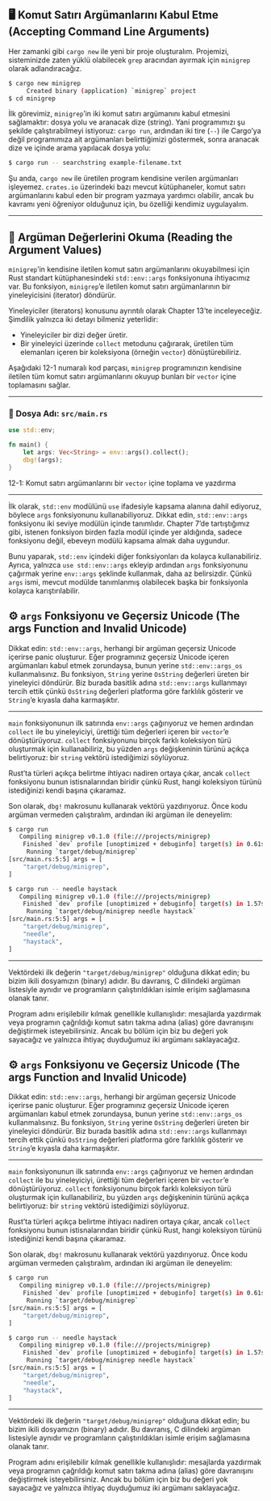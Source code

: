 ## 🖥️ Komut Satırı Argümanlarını Kabul Etme (Accepting Command Line Arguments)

Her zamanki gibi `cargo new` ile yeni bir proje oluşturalım. Projemizi, sisteminizde zaten yüklü olabilecek `grep` aracından ayırmak için `minigrep` olarak adlandıracağız.

```bash
$ cargo new minigrep
     Created binary (application) `minigrep` project
$ cd minigrep
```

İlk görevimiz, `minigrep`’in iki komut satırı argümanını kabul etmesini sağlamaktır: dosya yolu ve aranacak dize (string). Yani programımızı şu şekilde çalıştırabilmeyi istiyoruz: `cargo run`, ardından iki tire (`--`) ile Cargo’ya değil programımıza ait argümanları belirttiğimizi göstermek, sonra aranacak dize ve içinde arama yapılacak dosya yolu:

```bash
$ cargo run -- searchstring example-filename.txt
```

Şu anda, `cargo new` ile üretilen program kendisine verilen argümanları işleyemez. `crates.io` üzerindeki bazı mevcut kütüphaneler, komut satırı argümanlarını kabul eden bir program yazmaya yardımcı olabilir, ancak bu kavramı yeni öğreniyor olduğunuz için, bu özelliği kendimiz uygulayalım.

---

## 📖 Argüman Değerlerini Okuma (Reading the Argument Values)

`minigrep`’in kendisine iletilen komut satırı argümanlarını okuyabilmesi için Rust standart kütüphanesindeki `std::env::args` fonksiyonuna ihtiyacımız var. Bu fonksiyon, `minigrep`’e iletilen komut satırı argümanlarının bir yineleyicisini (iterator) döndürür.

Yineleyiciler (iterators) konusunu ayrıntılı olarak Chapter 13’te inceleyeceğiz. Şimdilik yalnızca iki detayı bilmeniz yeterlidir:

* Yineleyiciler bir dizi değer üretir.
* Bir yineleyici üzerinde `collect` metodunu çağırarak, üretilen tüm elemanları içeren bir koleksiyona (örneğin `vector`) dönüştürebiliriz.

Aşağıdaki 12-1 numaralı kod parçası, `minigrep` programınızın kendisine iletilen tüm komut satırı argümanlarını okuyup bunları bir `vector` içine toplamasını sağlar.

---

### 📄 Dosya Adı: `src/main.rs`

```rust
use std::env;

fn main() {
    let args: Vec<String> = env::args().collect();
    dbg!(args);
}
```

12-1: Komut satırı argümanlarını bir `vector` içine toplama ve yazdırma

---

İlk olarak, `std::env` modülünü `use` ifadesiyle kapsama alanına dahil ediyoruz, böylece `args` fonksiyonunu kullanabiliyoruz. Dikkat edin, `std::env::args` fonksiyonu iki seviye modülün içinde tanımlıdır. Chapter 7’de tartıştığımız gibi, istenen fonksiyon birden fazla modül içinde yer aldığında, sadece fonksiyonu değil, ebeveyn modülü kapsama almak daha uygundur.

Bunu yaparak, `std::env` içindeki diğer fonksiyonları da kolayca kullanabiliriz. Ayrıca, yalnızca `use std::env::args` ekleyip ardından `args` fonksiyonunu çağırmak yerine `env::args` şeklinde kullanmak, daha az belirsizdir. Çünkü `args` ismi, mevcut modülde tanımlanmış olabilecek başka bir fonksiyonla kolayca karıştırılabilir.


## ⚙️ `args` Fonksiyonu ve Geçersiz Unicode (The args Function and Invalid Unicode)

Dikkat edin: `std::env::args`, herhangi bir argüman geçersiz Unicode içerirse panic oluşturur. Eğer programınız geçersiz Unicode içeren argümanları kabul etmek zorundaysa, bunun yerine `std::env::args_os` kullanmalısınız. Bu fonksiyon, `String` yerine `OsString` değerleri üreten bir yineleyici döndürür. Biz burada basitlik adına `std::env::args` kullanmayı tercih ettik çünkü `OsString` değerleri platforma göre farklılık gösterir ve `String`’e kıyasla daha karmaşıktır.

---

`main` fonksiyonunun ilk satırında `env::args` çağırıyoruz ve hemen ardından `collect` ile bu yineleyiciyi, ürettiği tüm değerleri içeren bir `vector`’e dönüştürüyoruz. `collect` fonksiyonunu birçok farklı koleksiyon türü oluşturmak için kullanabiliriz, bu yüzden `args` değişkeninin türünü açıkça belirtiyoruz: bir `string` vektörü istediğimizi söylüyoruz.

Rust’ta türleri açıkça belirtme ihtiyacı nadiren ortaya çıkar, ancak `collect` fonksiyonu bunun istisnalarından biridir çünkü Rust, hangi koleksiyon türünü istediğinizi kendi başına çıkaramaz.

Son olarak, `dbg!` makrosunu kullanarak vektörü yazdırıyoruz. Önce kodu argüman vermeden çalıştıralım, ardından iki argüman ile deneyelim:

```bash
$ cargo run
   Compiling minigrep v0.1.0 (file:///projects/minigrep)
    Finished `dev` profile [unoptimized + debuginfo] target(s) in 0.61s
     Running `target/debug/minigrep`
[src/main.rs:5:5] args = [
    "target/debug/minigrep",
]
```

```bash
$ cargo run -- needle haystack
   Compiling minigrep v0.1.0 (file:///projects/minigrep)
    Finished `dev` profile [unoptimized + debuginfo] target(s) in 1.57s
     Running `target/debug/minigrep needle haystack`
[src/main.rs:5:5] args = [
    "target/debug/minigrep",
    "needle",
    "haystack",
]
```

---

Vektördeki ilk değerin `"target/debug/minigrep"` olduğuna dikkat edin; bu bizim ikili dosyamızın (binary) adıdır. Bu davranış, C dilindeki argüman listesiyle aynıdır ve programların çalıştırıldıkları isimle erişim sağlamasına olanak tanır.

Program adını erişilebilir kılmak genellikle kullanışlıdır: mesajlarda yazdırmak veya programın çağrıldığı komut satırı takma adına (alias) göre davranışını değiştirmek isteyebilirsiniz. Ancak bu bölüm için biz bu değeri yok sayacağız ve yalnızca ihtiyaç duyduğumuz iki argümanı saklayacağız.

## ⚙️ `args` Fonksiyonu ve Geçersiz Unicode (The args Function and Invalid Unicode)

Dikkat edin: `std::env::args`, herhangi bir argüman geçersiz Unicode içerirse panic oluşturur. Eğer programınız geçersiz Unicode içeren argümanları kabul etmek zorundaysa, bunun yerine `std::env::args_os` kullanmalısınız. Bu fonksiyon, `String` yerine `OsString` değerleri üreten bir yineleyici döndürür. Biz burada basitlik adına `std::env::args` kullanmayı tercih ettik çünkü `OsString` değerleri platforma göre farklılık gösterir ve `String`’e kıyasla daha karmaşıktır.

---

`main` fonksiyonunun ilk satırında `env::args` çağırıyoruz ve hemen ardından `collect` ile bu yineleyiciyi, ürettiği tüm değerleri içeren bir `vector`’e dönüştürüyoruz. `collect` fonksiyonunu birçok farklı koleksiyon türü oluşturmak için kullanabiliriz, bu yüzden `args` değişkeninin türünü açıkça belirtiyoruz: bir `string` vektörü istediğimizi söylüyoruz.

Rust’ta türleri açıkça belirtme ihtiyacı nadiren ortaya çıkar, ancak `collect` fonksiyonu bunun istisnalarından biridir çünkü Rust, hangi koleksiyon türünü istediğinizi kendi başına çıkaramaz.

Son olarak, `dbg!` makrosunu kullanarak vektörü yazdırıyoruz. Önce kodu argüman vermeden çalıştıralım, ardından iki argüman ile deneyelim:

```bash
$ cargo run
   Compiling minigrep v0.1.0 (file:///projects/minigrep)
    Finished `dev` profile [unoptimized + debuginfo] target(s) in 0.61s
     Running `target/debug/minigrep`
[src/main.rs:5:5] args = [
    "target/debug/minigrep",
]
```

```bash
$ cargo run -- needle haystack
   Compiling minigrep v0.1.0 (file:///projects/minigrep)
    Finished `dev` profile [unoptimized + debuginfo] target(s) in 1.57s
     Running `target/debug/minigrep needle haystack`
[src/main.rs:5:5] args = [
    "target/debug/minigrep",
    "needle",
    "haystack",
]
```

---

Vektördeki ilk değerin `"target/debug/minigrep"` olduğuna dikkat edin; bu bizim ikili dosyamızın (binary) adıdır. Bu davranış, C dilindeki argüman listesiyle aynıdır ve programların çalıştırıldıkları isimle erişim sağlamasına olanak tanır.

Program adını erişilebilir kılmak genellikle kullanışlıdır: mesajlarda yazdırmak veya programın çağrıldığı komut satırı takma adına (alias) göre davranışını değiştirmek isteyebilirsiniz. Ancak bu bölüm için biz bu değeri yok sayacağız ve yalnızca ihtiyaç duyduğumuz iki argümanı saklayacağız.
